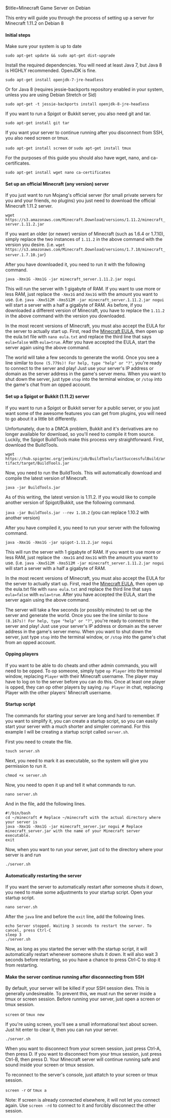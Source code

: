 $title=Minecraft Game Server on Debian

This entry will guide you through the process of setting up a server for Minecraft 1.11.2 on Debian 8

#### Initial steps

Make sure your system is up to date

`sudo apt-get update && sudo apt-get dist-upgrade`

Install the required dependencies. You will need at least Java 7, but Java 8 is HIGHLY recommended. OpenJDK is fine.

`sudo apt-get install openjdk-7-jre-headless`

Or for Java 8 (requires jessie-backports repository enabled in your system, unless you are using Debian Stretch or Sid)

`sudo apt-get -t jessie-backports install openjdk-8-jre-headless`

If you want to run a Spigot or Bukkit server, you also need git and tar.

`sudo apt-get install git tar`

If you want your server to continue running after you disconnect from SSH, you also need screen or tmux.

`sudo apt-get install screen` or `sudo apt-get install tmux`

For the purposes of this guide you should also have wget, nano, and ca-certificates.

`sudo apt-get install wget nano ca-certificates`

#### Set up an official Minecraft (any version) server

If you just want to run Mojang's official server (for small private servers for you and your friends, no plugins) you just need to download the official Minecraft 1.11.2 server.

`wget https://s3.amazonaws.com/Minecraft.Download/versions/1.11.2/minecraft_server.1.11.2.jar`

If you want an older (or newer) version of Minecraft (such as 1.6.4 or 1.7.10), simply replace the two instances of `1.11.2` in the above command with the version you desire. (i.e. `wget https://s3.amazonaws.com/Minecraft.Download/versions/1.7.10/minecraft_server.1.7.10.jar`)

After you have downloaded it, you need to run it with the following command.

`java -Xmx1G -Xms1G -jar minecraft_server.1.11.2.jar nogui`

This will run the server with 1 gigabyte of RAM. If you want to use more or less RAM, just replace the `-Xmx1G` and `Xms1G` with the amount you want to use. (i.e. `java -Xmx512M -Xms512M -jar minecraft_server.1.11.2.jar nogui` will start a server with a half a gigabyte of RAM. As before, if you downloaded a different version of Minecraft, you have to replace the `1.11.2` in the above command with the version you downloaded.

In the most recent versions of Minecraft, you must also accept the EULA for the server to actually start up. First, read the [Minecraft EULA](https://account.mojang.com/documents/minecraft_eula), then open up the eula.txt file with `nano eula.txt` and replace the third line that says `eula=false` with `eula=true`. After you have accepted the EULA, start the server again using the above command.

The world will take a few seconds to generate the world. Once you see a line similar to `Done (5.779s)! For help, type "help" or "?"`, you're ready to connect to the server and play! Just use your server's IP address or domain as the server address in the game's server menu. When you want to shut down the server, just type `stop` into the terminal window, or `/stop` into the game's chat from an opped account.

#### Set up a Spigot or Bukkit (1.11.2) server

If you want to run a Spigot or Bukkit server for a public server, or you just want some of the awesome features you can get from plugins, you will need to go about it a little bit differently.

Unfortunately, due to a DMCA problem, Bukkit and it's derivatives are no longer available for download, so you'll need to compile it from source. Luckily, the Spigot BuildTools make this process very straightforward. First, download the BuildTools.

`wget https://hub.spigotmc.org/jenkins/job/BuildTools/lastSuccessfulBuild/artifact/target/BuildTools.jar`

Now, you need to run the BuildTools. This will automatically download and compile the latest version of Minecraft.

`java -jar BuildTools.jar`

As of this writing, the latest version is 1.11.2. If you would like to compile another version of Spigot/Bukkit, use the following command.

`java -jar BuildTools.jar --rev 1.10.2` (you can replace 1.10.2 with another version)

After you have compiled it, you need to run your server with the following command.

`java -Xmx1G -Xms1G -jar spigot-1.11.2.jar nogui`

This will run the server with 1 gigabyte of RAM. If you want to use more or less RAM, just replace the `-Xmx1G` and `Xms1G` with the amount you want to use. (i.e. `java -Xmx512M -Xms512M -jar minecraft_server.1.11.2.jar nogui` will start a server with a half a gigabyte of RAM.

In the most recent versions of Minecraft, you must also accept the EULA for the server to actually start up. First, read the [Minecraft EULA](https://account.mojang.com/documents/minecraft_eula), then open up the eula.txt file with `nano eula.txt` and replace the third line that says `eula=false` with `eula=true`. After you have accepted the EULA, start the server again using the above command.

The server will take a few seconds (or possibly minutes) to set up the server and generate the world. Once you see the line similar to `Done (8.167s)! For help, type "help" or "?"`, you're ready to connect to the server and play! Just use your server's IP address or domain as the server address in the game's server menu. When you want to shut down the server, just type `stop` into the terminal window, or `/stop` into the game's chat from an opped account.

#### Opping players

If you want to be able to do cheats and other admin commands, you will need to be opped. To op someone, simply type `op Player` into the terminal window, replacing `Player` with their Minecraft username. The player may have to log on to the server before you can do this. Once at least one player is opped, they can op other players by saying `/op Player` in chat, replacing Player with the other players' Minecraft username.

#### Startup script

The commands for starting your server are long and hard to remember. If you want to simplify it, you can create a startup script, so you can easily start your server with a much shorter and simpler command. For this example I will be creating a startup script called `server.sh`.

First you need to create the file.

`touch server.sh`

Next, you need to mark it as executable, so the system will give you permission to run it.

`chmod +x server.sh`

Now, you need to open it up and tell it what commands to run.

`nano server.sh`

And in the file, add the following lines.

```
#!/bin/bash
cd ~/minecraft # Replace ~/minecraft with the actual directory where your server is
java -Xmx1G -Xms1G -jar minecraft_server.jar nogui # Replace minecraft_server.jar with the name of your Minecraft server executable.
exit
```

Now, when you want to run your server, just cd to the directory where your server is and run

`./server.sh`

#### Automatically restarting the server

If you want the server to automatically restart after someone shuts it down, you need to make some adjustments to your startup script. Open your startup script.

`nano server.sh`

After the `java` line and before the `exit` line, add the following lines.

```
echo Server stopped. Waiting 3 seconds to restart the server. To cancel, press Ctrl-C
sleep 3
./server.sh
```

Now, as long as you started the server with the startup script, it will automatically restart whenever someone shuts it down. It will also wait 3 seconds before restarting, so you have a chance to press Ctrl-C to stop it from restarting.

#### Make the server continue running after disconnecting from SSH

By default, your server will be killed if your SSH session dies. This is generally undesireable. To prevent this, we must run the server inside a tmux or screen session. Before running your server, just open a screen or tmux session.

`screen` or `tmux new`

If you're using screen, you'll see a small informational text about screen. Just hit enter to clear it, then you can run your server.

`./server.sh`

When you want to disconnect from your screen session, just press Ctrl-A, then press D. If you want to disconnect from your tmux session, just press Ctrl-B, then press D. Your Minecraft server will continue running safe and sound inside your screen or tmux session.

To reconnect to the server's console, just attatch to your screen or tmux session.

`screen -r` or `tmux a`

Note: If screen is already connected elsewhere, it will not let you connect again. Use `screen -rd` to connect to it and forcibly disconnect the other session.
